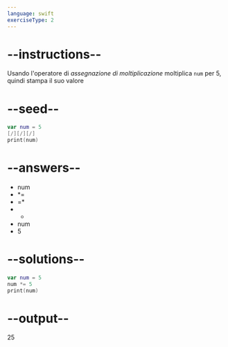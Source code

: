```yaml
---
language: swift
exerciseType: 2
---
```


# --instructions--

Usando l'operatore di *assegnazione di moltiplicazione* moltiplica `num` per 5, quindi stampa il suo valore

# --seed--

```swift
var num = 5
[/][/][/]
print(num)
```

# --answers--

- num 
- *= 
- =* 
- - 
- num 
- 5

# --solutions--

```swift
var num = 5
num *= 5
print(num)
```

# --output--

25
